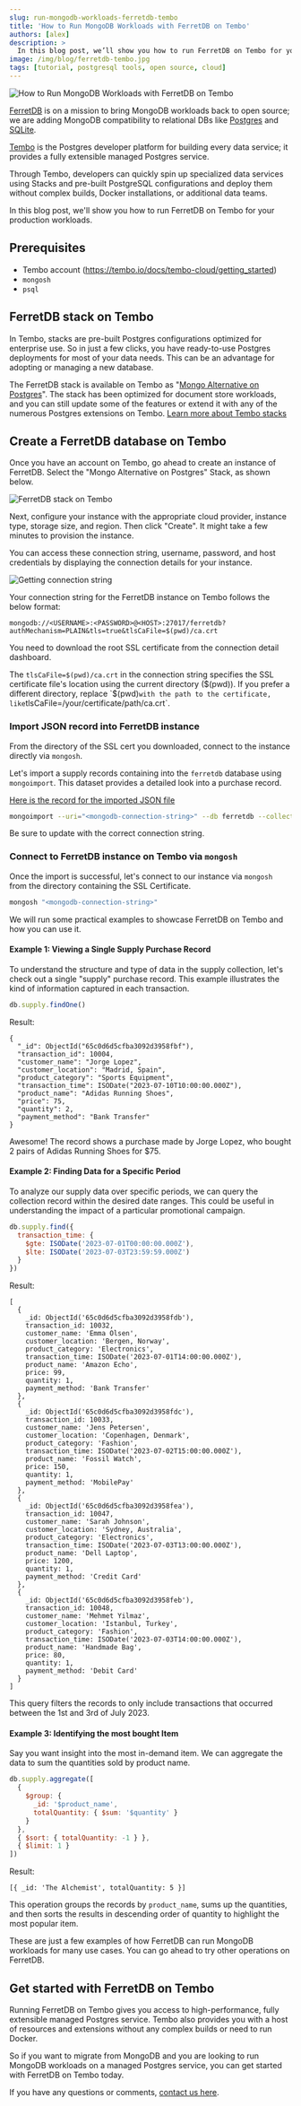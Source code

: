 ```yaml
---
slug: run-mongodb-workloads-ferretdb-tembo
title: 'How to Run MongoDB Workloads with FerretDB on Tembo'
authors: [alex]
description: >
  In this blog post, we’ll show you how to run FerretDB on Tembo for your production workloads.
image: /img/blog/ferretdb-tembo.jpg
tags: [tutorial, postgresql tools, open source, cloud]
---
```


![How to Run MongoDB Workloads with FerretDB on Tembo](/img/blog/ferretdb-tembo.jpg)

[FerretDB](https://www.ferretdb.com/) is on a mission to bring MongoDB workloads back to open source; we are adding MongoDB compatibility to relational DBs like [Postgres](https://www.postgresql.org/) and [SQLite](https://www.sqlite.org/).

<!--truncate-->

[Tembo](https://www.tembo.io/) is the Postgres developer platform for building every data service; it provides a fully extensible managed Postgres service.

Through Tembo, developers can quickly spin up specialized data services using Stacks and pre-built PostgreSQL configurations and deploy them without complex builds, Docker installations, or additional data teams.

In this blog post, we'll show you how to run FerretDB on Tembo for your production workloads.

## Prerequisites

- Tembo account (https://tembo.io/docs/tembo-cloud/getting_started)
- `mongosh`
- `psql`

## FerretDB stack on Tembo

In Tembo, stacks are pre-built Postgres configurations optimized for enterprise use.
So in just a few clicks, you have ready-to-use Postgres deployments for most of your data needs.
This can be an advantage for adopting or managing a new database.

The FerretDB stack is available on Tembo as "[Mongo Alternative on Postgres](https://tembo.io/docs/tembo-stacks/mongo-alternative)".
The stack has been optimized for document store workloads, and you can still update some of the features or extend it with any of the numerous Postgres extensions on Tembo.
[Learn more about Tembo stacks](https://tembo.io/docs/tembo-stacks/intro-to-stacks)

## Create a FerretDB database on Tembo

Once you have an account on Tembo, go ahead to create an instance of FerretDB.
Select the "Mongo Alternative on Postgres" Stack, as shown below.

![FerretDB stack on Tembo](/img/blog/ferretdb-tembo-stack.png)

Next, configure your instance with the appropriate cloud provider, instance type, storage size, and region.
Then click "Create".
It might take a few minutes to provision the instance.

You can access these connection string, username, password, and host credentials by displaying the connection details for your instance.

![Getting connection string](/img/blog/ferretdb-tembo-connection.png)

Your connection string for the FerretDB instance on Tembo follows the below format:

```text
mongodb://<USERNAME>:<PASSWORD>@<HOST>:27017/ferretdb?authMechanism=PLAIN&tls=true&tlsCaFile=$(pwd)/ca.crt
```

You need to download the root SSL certificate from the connection detail dashboard.

The `tlsCaFile=$(pwd)/ca.crt` in the connection string specifies the SSL certificate file's location using the current directory ($(pwd)).
If you prefer a different directory, replace `$(pwd)`with the path to the certificate, like`tlsCaFile=/your/certificate/path/ca.crt`.

### Import JSON record into FerretDB instance

From the directory of the SSL cert you downloaded, connect to the instance directly via `mongosh`.

Let's import a supply records containing into the `ferretdb` database using `mongoimport`.
This dataset provides a detailed look into a purchase record.

[Here is the record for the imported JSON file](https://gist.github.com/Fashander/e57f553ea0f5157958b66ffa67c31dd1)

```sh
mongoimport --uri="<mongodb-connection-string>" --db ferretdb --collection supply --file /path/to/exportedFile.json
```

Be sure to update with the correct connection string.

### Connect to FerretDB instance on Tembo via `mongosh`

Once the import is successful, let's connect to our instance via `mongosh` from the directory containing the SSL Certificate.

```sh
mongosh "<mongodb-connection-string>"
```

We will run some practical examples to showcase FerretDB on Tembo and how you can use it.

#### Example 1: Viewing a Single Supply Purchase Record

To understand the structure and type of data in the supply collection, let's check out a single "supply" purchase record.
This example illustrates the kind of information captured in each transaction.

```js
db.supply.findOne()
```

Result:

```json5
{
  "_id": ObjectId("65c0d6d5cfba3092d3958fbf"),
  "transaction_id": 10004,
  "customer_name": "Jorge Lopez",
  "customer_location": "Madrid, Spain",
  "product_category": "Sports Equipment",
  "transaction_time": ISODate("2023-07-10T10:00:00.000Z"),
  "product_name": "Adidas Running Shoes",
  "price": 75,
  "quantity": 2,
  "payment_method": "Bank Transfer"
}
```

Awesome!
The record shows a purchase made by Jorge Lopez, who bought 2 pairs of Adidas Running Shoes for $75.

#### Example 2: Finding Data for a Specific Period

To analyze our supply data over specific periods, we can query the collection record within the desired date ranges.
This could be useful in understanding the impact of a particular promotional campaign.

```js
db.supply.find({
  transaction_time: {
    $gte: ISODate('2023-07-01T00:00:00.000Z'),
    $lte: ISODate('2023-07-03T23:59:59.000Z')
  }
})
```

Result:

```json5
[
  {
    _id: ObjectId('65c0d6d5cfba3092d3958fdb'),
    transaction_id: 10032,
    customer_name: 'Emma Olsen',
    customer_location: 'Bergen, Norway',
    product_category: 'Electronics',
    transaction_time: ISODate('2023-07-01T14:00:00.000Z'),
    product_name: 'Amazon Echo',
    price: 99,
    quantity: 1,
    payment_method: 'Bank Transfer'
  },
  {
    _id: ObjectId('65c0d6d5cfba3092d3958fdc'),
    transaction_id: 10033,
    customer_name: 'Jens Petersen',
    customer_location: 'Copenhagen, Denmark',
    product_category: 'Fashion',
    transaction_time: ISODate('2023-07-02T15:00:00.000Z'),
    product_name: 'Fossil Watch',
    price: 150,
    quantity: 1,
    payment_method: 'MobilePay'
  },
  {
    _id: ObjectId('65c0d6d5cfba3092d3958fea'),
    transaction_id: 10047,
    customer_name: 'Sarah Johnson',
    customer_location: 'Sydney, Australia',
    product_category: 'Electronics',
    transaction_time: ISODate('2023-07-03T13:00:00.000Z'),
    product_name: 'Dell Laptop',
    price: 1200,
    quantity: 1,
    payment_method: 'Credit Card'
  },
  {
    _id: ObjectId('65c0d6d5cfba3092d3958feb'),
    transaction_id: 10048,
    customer_name: 'Mehmet Yilmaz',
    customer_location: 'Istanbul, Turkey',
    product_category: 'Fashion',
    transaction_time: ISODate('2023-07-03T14:00:00.000Z'),
    product_name: 'Handmade Bag',
    price: 80,
    quantity: 1,
    payment_method: 'Debit Card'
  }
]
```

This query filters the records to only include transactions that occurred between the 1st and 3rd of July 2023.

#### Example 3: Identifying the most bought Item

Say you want insight into the most in-demand item.
We can aggregate the data to sum the quantities sold by product name.

```js
db.supply.aggregate([
  {
    $group: {
      _id: '$product_name',
      totalQuantity: { $sum: '$quantity' }
    }
  },
  { $sort: { totalQuantity: -1 } },
  { $limit: 1 }
])
```

Result:

```json5
[{ _id: 'The Alchemist', totalQuantity: 5 }]
```

This operation groups the records by `product_name`, sums up the quantities, and then sorts the results in descending order of quantity to highlight the most popular item.

These are just a few examples of how FerretDB can run MongoDB workloads for many use cases.
You can go ahead to try other operations on FerretDB.

## Get started with FerretDB on Tembo

Running FerretDB on Tembo gives you access to high-performance, fully extensible managed Postgres service.
Tembo also provides you with a host of resources and extensions without any complex builds or need to run Docker.

So if you want to migrate from MongoDB and you are looking to run MongoDB workloads on a managed Postgres service, you can get started with FerretDB on Tembo today.

If you have any questions or comments, [contact us here](https://docs.ferretdb.io/#community).
